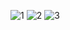 ![1](https://user-images.githubusercontent.com/90867530/159923991-a59d4779-d3be-4cc9-bb61-3847eb3353b5.jpg)
![2](https://user-images.githubusercontent.com/90867530/159923993-5ca11e01-b9b9-4c7e-8257-36b0d079a561.jpg)
![3](https://user-images.githubusercontent.com/90867530/159923994-2d1e0f16-babd-40bf-b2a6-1d1277c7f7a4.jpg)
